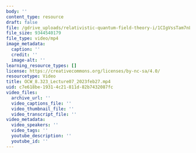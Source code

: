 ```yaml
---
body: ''
content_type: resource
draft: false
file: /gdrive_uploads/relativistic-quantum-field-theory-i/1CIgVssTam7nLHjNiNhJ6QoW1VYmGXJZf/ocw_8323_lecture07_2023feb27.mp4
file_size: 9344540179
file_type: video/mp4
image_metadata:
  caption: ''
  credit: ''
  image-alt: ''
learning_resource_types: []
license: https://creativecommons.org/licenses/by-nc-sa/4.0/
resourcetype: Video
title: OCW_8.323_Lecture07_2023feb27.mp4
uid: c7e618be-1931-4c21-811d-82b7432087fc
video_files:
  archive_url: ''
  video_captions_file: ''
  video_thumbnail_file: ''
  video_transcript_file: ''
video_metadata:
  video_speakers: ''
  video_tags: ''
  youtube_description: ''
  youtube_id: ''
---
```

